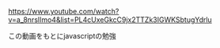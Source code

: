 https://www.youtube.com/watch?v=a_8nrslImo4&list=PL4cUxeGkcC9jx2TTZk3IGWKSbtugYdrlu

この動画をもとにjavascriptの勉強